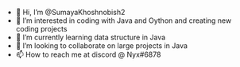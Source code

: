 - 👋 Hi, I’m @SumayaKhoshnobish2
- 👀 I’m interested in coding with Java and Oython and creating new coding projects
- 🌱 I’m currently learning data structure in Java
- 💞️ I’m looking to collaborate on large projects in Java
- 📫 How to reach me at discord @ Nyx#6878


